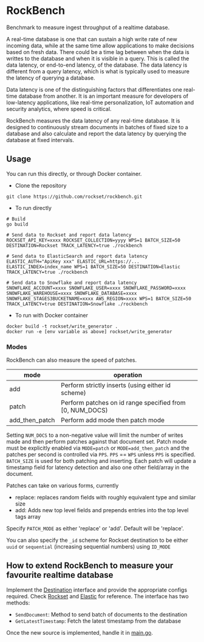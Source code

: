 # RockBench

Benchmark to measure ingest throughput of a realtime database.

A real-time database is one that can sustain a high write rate of new incoming data, while at the same time allow
applications to make decisions based on fresh data. There could be a time lag between when the data is writtes to the
database and when it is visible in a query. This is called the data latency, or end-to-end latency, of the database. The
data latency is different from a query latency, which is what is typically used to measure the latency of querying a
database.

Data latency is one of the distinguishing factors that differentiates one real-time database from another. It is an
important measure for developers of low-latency applications, like real-time personalization, IoT automation and
security analytics, where speed is critical.

RockBench measures the data latency of any real-time database. It is designed to continuously stream documents in
batches of fixed size to a database and also calculate and report the data latency by querying the database at fixed
intervals.

## Usage

You can run this directly, or through Docker container.

- Clone the repository

```
git clone https://github.com/rockset/rockbench.git
```

- To run directly

```
# Build
go build

# Send data to Rockset and report data latency
ROCKSET_API_KEY=xxxx ROCKSET_COLLECTION=yyyy WPS=1 BATCH_SIZE=50 DESTINATION=Rockset TRACK_LATENCY=true ./rockbench

# Send data to ElasticSearch and report data latency
ELASTIC_AUTH="ApiKey xxx" ELASTIC_URL=https://... ELASTIC_INDEX=index_name WPS=1 BATCH_SIZE=50 DESTINATION=Elastic TRACK_LATENCY=true ./rockbench

# Send data to Snowflake and report data latency
SNOWFLAKE_ACCOUNT=xxxx SNOWFLAKE_USER=xxxx SNOWFLAKE_PASSWORD=xxxx SNOWFLAKE_WAREHOUSE=xxxx SNOWFLAKE_DATABASE=xxxx SNOWFLAKE_STAGES3BUCKETNAME=xxxx AWS_REGION=xxxx WPS=1 BATCH_SIZE=50 TRACK_LATENCY=true DESTINATION=Snowflake ./rockbench
```

- To run with Docker container

```
docker build -t rockset/write_generator .
docker run -e [env variable as above] rockset/write_generator
```

### Modes

RockBench can also measure the speed of patches.

| mode           | operation                                                |
| -------------- | -------------------------------------------------------- |
| add            | Perform strictly inserts (using either id scheme)        |
| patch          | Perform patches on id range specified from [0, NUM_DOCS) |
| add_then_patch | Perform add mode then patch mode                         |

Setting `NUM_DOCS` to a non-negative value will limit the number of writes made and then perform patches against that
document set.
Patch mode must be explicitly enabled via `MODE=patch` or `MODE=add_then_patch` and the patches per second is controlled
via `PPS`.
`PPS` == `WPS` unless `PPS` is specified.
`BATCH_SIZE` is used for both patching and inserting.
Each patch will update a timestamp field for latency detection and also one other field/array in the document.

Patches can take on various forms, currently

- replace: replaces random fields with roughly equivalent type and similar size
- add: Adds new top level fields and prepends entries into the top level tags array

Specify `PATCH_MODE` as either 'replace' or 'add'. Default will be 'replace'.

You can also specify the `_id` scheme for Rockset destination to be either `uuid` or `sequential` (increasing sequential
numbers) using `ID_MODE`

## How to extend RockBench to measure your favourite realtime database

Implement the [Destination](https://github.com/rockset/rockbench/blob/master/generator/destination.go) interface and
provide the appropriate configs required.
Check [Rockset](https://github.com/rockset/rockbench/blob/master/generator/rockset.go)
and [Elastic](https://github.com/rockset/rockbench/blob/master/generator/elastic.go) for reference. The interface has
two methods:

- `SendDocument`: Method to send batch of documents to the destination
- `GetLatestTimestamp`: Fetch the latest timestamp from the database

Once the new source is implemented, handle it
in [main.go](https://github.com/rockset/rockbench/blob/master/generator/main.go).
